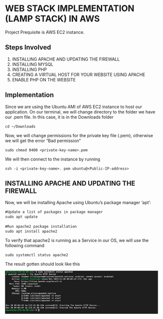 # WEB STACK IMPLEMENTATION (LAMP STACK) IN AWS

Project Prequisite is AWS EC2 instance.

## Steps Involved
1.   INSTALLING APACHE AND UPDATING THE FIREWALL
2.   INSTALLING MYSQL
3.   INSTALLING PHP
4.   CREATING A VIRTUAL HOST FOR YOUR WEBSITE USING APACHE
5.   ENABLE PHP ON THE WEBSITE

## Implementation
Since we are using the Ubuntu AMI of AWS EC2 instance to host our application. On our terminal, we will change directory to the folder we have our .pem file. In this case, it is in the Downloads folder

```
cd ~/Downloads
```

Now, we will change permissions for the private key file (.pem), otherwise we will get the error “Bad permission”

```
sudo chmod 0400 <private-key-name>.pem
```

We will then connect to the instance by running 

```
ssh -i <private-key-name>. pem ubuntu@<Public-IP-address>
```

## INSTALLING APACHE AND UPDATING THE FIREWALL
Now, we will be installing Apache using Ubuntu’s package manager ‘apt’:
```
#Update a list of packages in package manager
sudo apt update

#Run apache2 package installation
sudo apt install apache2

```
To verify that apache2 is running as a Service in our OS, we will use the following command
```
sudo systemctl status apache2

```
The result gotten should look like this

![Apache Verification](https://github.com/Omolade11/LampStack_AWS/blob/main/Images/Screenshot%202022-11-28%20at%2010.14.44.png "Apache Verification")

